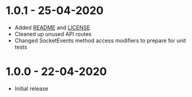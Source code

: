 # 1.0.1 - 25-04-2020
- Added [README](README.md) and [LICENSE](LICENSE)
- Cleaned up unused API routes
- Changed SocketEvents method access modifiers to prepare for unit tests

# 1.0.0 - 22-04-2020
- Initial release